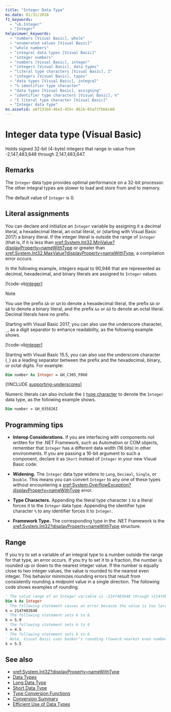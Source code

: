 ```yaml
---
title: "Integer Data Type"
ms.date: 01/31/2018
f1_keywords: 
  - "vb.Integer"
  - "Integer"
helpviewer_keywords: 
  - "numbers [Visual Basic], whole"
  - "enumerated values [Visual Basic]"
  - "whole numbers"
  - "integral data types [Visual Basic]"
  - "integer numbers"
  - "numbers [Visual Basic], integer"
  - "integers [Visual Basic], data types"
  - "literal type characters [Visual Basic], I"
  - "integers [Visual Basic], types"
  - "data types [Visual Basic], integral"
  - "% identifier type character"
  - "data types [Visual Basic], assigning"
  - "identifier type characters [Visual Basic], %"
  - "I literal type character [Visual Basic]"
  - "Integer data type"
ms.assetid: a8f233b4-4be3-455c-861b-05af2fbb6c60
---
```

# Integer data type (Visual Basic)

Holds signed 32-bit (4-byte) integers that range in value from -2,147,483,648 through 2,147,483,647.  
  
## Remarks

 The `Integer` data type provides optimal performance on a 32-bit processor. The other integral types are slower to load and store from and to memory.  
  
 The default value of `Integer` is 0.  

## Literal assignments

You can declare and initialize an `Integer` variable by assigning it a decimal literal, a hexadecimal literal, an octal literal, or (starting with Visual Basic 2017) a binary literal. If the integer literal is outside the range of `Integer` (that is, if it is less than <xref:System.Int32.MinValue?displayProperty=nameWithType> or greater than <xref:System.Int32.MaxValue?displayProperty=nameWithType>, a compilation error occurs.

In the following example, integers equal to 90,946 that are represented as decimal, hexadecimal, and binary literals are assigned to `Integer` values.

[!code-vb[integer](../../../../samples/snippets/visualbasic/language-reference/data-types/numeric-literals.vb#Int)]  

> [!NOTE]
> You use the prefix `&h` or `&H` to denote a hexadecimal literal, the prefix `&b` or `&B` to denote a binary literal, and the prefix `&o` or `&O` to denote an octal literal. Decimal literals have no prefix.

Starting with Visual Basic 2017, you can also use the underscore character, `_`, as a digit separator to enhance readability, as the following example shows.

[!code-vb[integer](../../../../samples/snippets/visualbasic/language-reference/data-types/numeric-literals.vb#IntS)]  

Starting with Visual Basic 15.5, you can also use the underscore character (`_`) as a leading separator between the prefix and the hexadecimal, binary, or octal digits. For example:

```vb
Dim number As Integer = &H_C305_F860
```

[!INCLUDE [supporting-underscores](../../../../includes/vb-separator-langversion.md)]

Numeric literals can also include the `I` [type character](../../programming-guide/language-features/data-types/type-characters.md) to denote the `Integer` data type, as the following example shows.

```vb
Dim number = &H_035826I
```

## Programming tips

- **Interop Considerations.** If you are interfacing with components not written for the .NET Framework, such as Automation or COM objects, remember that `Integer` has a different data width (16 bits) in other environments. If you are passing a 16-bit argument to such a component, declare it as `Short` instead of `Integer` in your new Visual Basic code.  
  
- **Widening.** The `Integer` data type widens to `Long`, `Decimal`, `Single`, or `Double`. This means you can convert `Integer` to any one of these types without encountering a <xref:System.OverflowException?displayProperty=nameWithType> error.  
  
- **Type Characters.** Appending the literal type character `I` to a literal forces it to the `Integer` data type. Appending the identifier type character `%` to any identifier forces it to `Integer`.  
  
- **Framework Type.** The corresponding type in the .NET Framework is the <xref:System.Int32?displayProperty=nameWithType> structure.  
  
## Range

If you try to set a variable of an integral type to a number outside the range for that type, an error occurs. If you try to set it to a fraction, the number is rounded up or down to the nearest integer value. If the number is equally close to two integer values, the value is rounded to the nearest even integer. This behavior minimizes rounding errors that result from consistently rounding a midpoint value in a single direction. The following code shows examples of rounding.  

```vb  
' The valid range of an Integer variable is -2147483648 through +2147483647.  
Dim k As Integer  
' The following statement causes an error because the value is too large.  
k = 2147483648  
' The following statement sets k to 6.  
k = 5.9  
' The following statement sets k to 4  
k = 4.5  
' The following statement sets k to 6  
' Note, Visual Basic uses banker’s rounding (toward nearest even number)  
k = 5.5  
```

## See also

- <xref:System.Int32?displayProperty=nameWithType>
- [Data Types](index.md)
- [Long Data Type](long-data-type.md)
- [Short Data Type](short-data-type.md)
- [Type Conversion Functions](../functions/type-conversion-functions.md)
- [Conversion Summary](../keywords/conversion-summary.md)
- [Efficient Use of Data Types](../../programming-guide/language-features/data-types/efficient-use-of-data-types.md)
